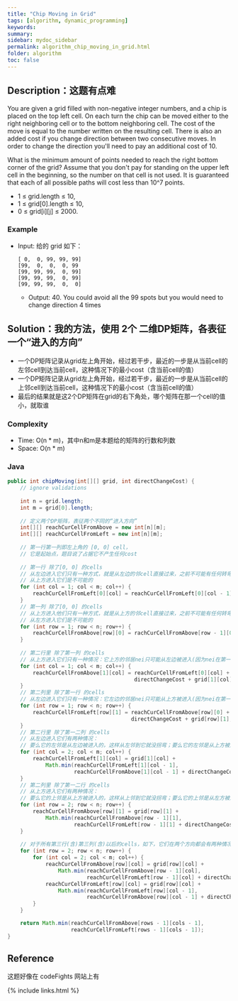 ```yaml
---
title: "Chip Moving in Grid"
tags: [algorithm, dynamic_programming]
keywords:
summary:
sidebar: mydoc_sidebar
permalink: algorithm_chip_moving_in_grid.html
folder: algorithm
toc: false
---
```


## Description：这题有点难
You are given a grid filled with non-negative integer numbers, and a chip is placed on the top left cell. 
On each turn the chip can be moved either to the right neighboring cell or to the bottom neighboring cell. 
The cost of the move is equal to the number written on the resulting cell.
There is also an added cost if you change direction between two consecutive moves. 
In order to change the direction you'll need to pay an additional cost of 10.

What is the minimum amount of points needed to reach the right bottom corner of the grid?
Assume that you don't pay for standing on the upper left cell in the beginning, so the number on that cell is not used.
It is guaranteed that each of all possible paths will cost less than 10^7 points.
* 1 ≤ grid.length ≤ 10,
* 1 ≤ grid[0].length ≤ 10,
* 0 ≤ grid[i][j] ≤ 2000.

### Example
* Input: 给的 grid 如下：
  ```
  [ 0,  0, 99, 99, 99]
  [99,  0,  0,  0, 99
  [99, 99, 99,  0, 99]
  [99, 99, 99,  0, 99]
  [99, 99, 99,  0,  0]
  ```
  * Output: 40. You could avoid all the 99 spots but you would need to change direction 4 times

## Solution：我的方法，使用 2个 二维DP矩阵，各表征一个“进入的方向”
* 一个DP矩阵记录从grid左上角开始，经过若干步，最近的一步是从当前cell的左邻cell到达当前cell，这种情况下的最小cost（含当前cell的值）
* 一个DP矩阵记录从grid左上角开始，经过若干步，最近的一步是从当前cell的上邻cell到达当前cell，这种情况下的最小cost（含当前cell的值）
* 最后的结果就是这2个DP矩阵在grid的右下角处，哪个矩阵在那一个cell的值小，就取谁

### Complexity
* Time: O(n * m)，其中n和m是本题给的矩阵的行数和列数
* Space: O(n * m)

### Java
```java
public int chipMoving(int[][] grid, int directChangeCost) {
    // ignore validations
    
    int n = grid.length;
    int m = grid[0].length;
    
    // 定义两个DP矩阵，表征两个不同的“进入方向”
    int[][] reachCurCellFromAbove = new int[n][m];
    int[][] reachCurCellFromLeft = new int[n][m];
    
    // 第一行第一列即左上角的 [0, 0] cell，
    // 它是起始点，题目说了占据它不产生任何cost
    
    // 第一行 除了[0, 0] 的cells
    // 从左边进入它们只有一种方式，就是从左边的邻cell直接过来，之前不可能有任何转弯
    // 从上方进入它们是不可能的
    for (int col = 1; col < m; col++) {
        reachCurCellFromLeft[0][col] = reachCurCellFromLeft[0][col - 1] + grid[0][col];
    }
    // 第一列 除了[0, 0] 的cells
    // 从上方进入他们只有一种方式，就是从上方的邻cell直接过来，之前不可能有任何转弯
    // 从左方进入它们是不可能的
    for (int row = 1; row < n; row++) {
        reachCurCellFromAbove[row][0] = rachCurCellFromAbove[row - 1][0] + grid[row][0];
    }
    
    // 第二行里 除了第一列 的cells
    // 从上方进入它们只有一种情况：它上方的邻居nei只可能从左边被进入(因为nei在第一行)，所以从nei到它必须转一次弯
    for (int col = 1; col < m; col++) {
        reachCurCellFromAbove[1][col] = reachCurCellFromLeft[0][col] + 
                                        directChangeCost + grid[1][col];
    }
    // 第二列里 除了第一行 的cells
    // 从左边进入它们只有一种情况：它左边的邻居nei只可能从上方被进入(因为nei在第一列)，所以从nei到它必须转一次弯
    for (int row = 1; row < n; row++) {
        reachCurCellFromLeft[row][1] = reachCurCellFromAbove[row][0] + 
                                       directChangeCost + grid[row][1];
    }
    // 第二行里 除了第一二列 的cells
    // 从左边进入它们有两种情况：
    // 要么它的左邻是从左边被进入的，这样从左邻到它就没拐弯；要么它的左邻是从上方被进入的，这样从左邻到它就有拐弯
    for (int col = 2; col < m; col++) {
        reachCurCellFromLeft[1][col] = grid[1][col] + 
            Math.min(reachCurCellFromLeft[1][col - 1], 
                     reachCurCellFromAbove[1][col - 1] + directChangeCost);
    }
    // 第二列里 除了第一二行 的cells
    // 从上方进入它们有两种情况：
    // 要么它的上邻是从上方被进入的，这样从上邻到它就没拐弯；要么它的上邻是从左方被进入的，这样从上邻到它就有拐弯
    for (int row = 2; row < n; row++) {
        reachCurCellFromAbove[row][1] = grid[row][1] + 
            Math.min(reachCurCellFromAbove[row - 1][1], 
                     reachCurCellFromLeft[row - 1][1] + directChangeCost);
    }
    
    // 对于所有第三行(含)第三列(含)以后的cells，如下，它们在两个方向都会有两种情况了
    for (int row = 2; row < n; row++) {
        for (int col = 2; col < m; col++) {
            reachCurCellFromAbove[row][col] = grid[row][col] + 
                Math.min(reachCurCellFromAbove[row - 1][col], 
                         reachCurCellFromLeft[row - 1][col] + directChangeCost);
            reachCurCellFromLeft[row][col] = grid[row][col] + 
                Math.min(reachCurCellFromLeft[row][col - 1], 
                         reachCurCellFromAbove[row][col - 1] + directChangeCost);
        }
    }

    return Math.min(reachCurCellFromAbove[rows - 1][cols - 1], 
                    reachCurCellFromLeft[rows - 1][cols - 1]);   
}
```

## Reference
这题好像在 codeFights 网站上有

{% include links.html %}
